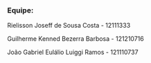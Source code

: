 ### Equipe:

Rielisson Joseff de Sousa Costa - 12111333

Guilherme Kenned Bezerra Barbosa - 121210716

João Gabriel Eulálio Luiggi Ramos - 121110737
